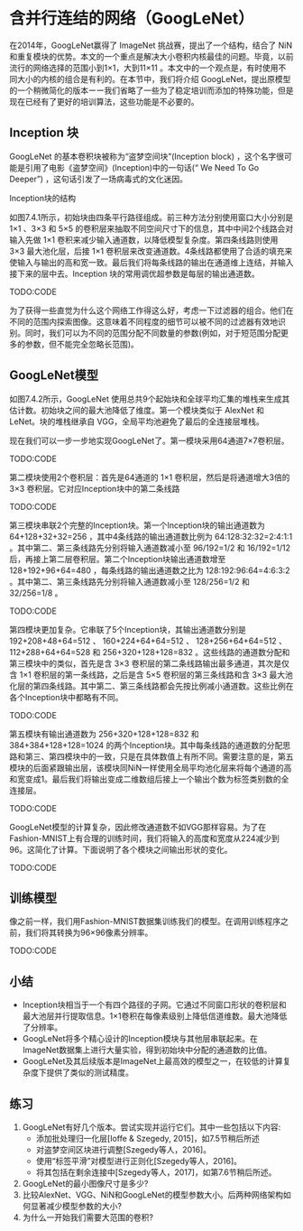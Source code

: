 

<!--
 * @version:
 * @Author:  StevenJokess https://github.com/StevenJokess
 * @Date: 2020-07-17 00:36:46
 * @LastEditors:  StevenJokess https://github.com/StevenJokess
 * @LastEditTime: 2020-08-19 00:57:50
 * @Description:MT， improve
 * @TODO::
 * @Reference:http://preview.d2l.ai/d2l-en/master/chapter_convolutional-modern/googlenet.html
 * https://zh.d2l.ai/chapter_convolutional-neural-networks/googlenet.html
-->

# 含并行连结的网络（GoogLeNet）

在2014年，GoogLeNet赢得了 ImageNet 挑战赛，提出了一个结构，结合了 NiN 和重复模块的优势。本文的一个重点是解决大小卷积内核最佳的问题。毕竟，以前流行的网络选择的范围小到1×1，大到11×11 。本文中的一个观点是，有时使用不同大小的内核的组合是有利的。在本节中，我们将介绍 GoogLeNet，提出原模型的一个稍微简化的版本ーー我们省略了一些为了稳定培训而添加的特殊功能，但是现在已经有了更好的培训算法，这些功能是不必要的。

## Inception 块

GoogLeNet 的基本卷积块被称为“盗梦空间块”(Inception block) ，这个名字很可能是引用了电影《盗梦空间》(Inception)中的一句话(“ We Need To Go Deeper”) ，这句话引发了一场病毒式的文化迷因。

Inception块的结构

如图7.4.1所示，初始块由四条平行路径组成。前三种方法分别使用窗口大小分别是 1×1 、3×3 和 5×5 的卷积层来抽取不同空间尺寸下的信息，其中中间2个线路会对输入先做 1×1 卷积来减少输入通道数，以降低模型复杂度。第四条线路则使用 3×3 最大池化层，后接 1×1 卷积层来改变通道数。4条线路都使用了合适的填充来使输入与输出的高和宽一致。最后我们将每条线路的输出在通道维上连结，并输入接下来的层中去。Inception 块的常用调优超参数是每层的输出通道数。

TODO:CODE

为了获得一些直觉为什么这个网络工作得这么好，考虑一下过滤器的组合。他们在不同的范围内探索图像。这意味着不同程度的细节可以被不同的过滤器有效地识别。同时，我们可以为不同的范围分配不同数量的参数(例如，对于短范围分配更多的参数，但不能完全忽略长范围)。

## GoogLeNet模型

如图7.4.2所示，GoogLeNet 使用总共9个起始块和全球平均汇集的堆栈来生成其估计数。初始块之间的最大池降低了维度。第一个模块类似于 AlexNet 和 LeNet。块的堆栈继承自 VGG，全局平均池避免了最后的全连接层堆栈。

现在我们可以一步一步地实现GoogLeNet了。第一模块采用64通道7×7卷积层。

TODO:CODE

第二模块使用2个卷积层：首先是64通道的 1×1 卷积层，然后是将通道增大3倍的 3×3 卷积层。它对应Inception块中的第二条线路

TODO:CODE

第三模块串联2个完整的Inception块。第一个Inception块的输出通道数为 64+128+32+32=256 ，其中4条线路的输出通道数比例为 64:128:32:32=2:4:1:1 。其中第二、第三条线路先分别将输入通道数减小至 96/192=1/2 和 16/192=1/12 后，再接上第二层卷积层。第二个Inception块输出通道数增至 128+192+96+64=480 ，每条线路的输出通道数之比为 128:192:96:64=4:6:3:2 。其中第二、第三条线路先分别将输入通道数减小至 128/256=1/2 和 32/256=1/8 。

TODO:CODE

第四模块更加复杂。它串联了5个Inception块，其输出通道数分别是 192+208+48+64=512 、 160+224+64+64=512 、 128+256+64+64=512 、 112+288+64+64=528 和 256+320+128+128=832 。这些线路的通道数分配和第三模块中的类似，首先是含 3×3 卷积层的第二条线路输出最多通道，其次是仅含 1×1 卷积层的第一条线路，之后是含 5×5 卷积层的第三条线路和含 3×3 最大池化层的第四条线路。其中第二、第三条线路都会先按比例减小通道数。这些比例在各个Inception块中都略有不同。

TODO:CODE

第五模块有输出通道数为 256+320+128+128=832 和 384+384+128+128=1024 的两个Inception块。其中每条线路的通道数的分配思路和第三、第四模块中的一致，只是在具体数值上有所不同。需要注意的是，第五模块的后面紧跟输出层，该模块同NiN一样使用全局平均池化层来将每个通道的高和宽变成1。最后我们将输出变成二维数组后接上一个输出个数为标签类别数的全连接层。

TODO:CODE

GoogLeNet模型的计算复杂，因此修改通道数不如VGG那样容易。为了在Fashion-MNIST上有合理的训练时间，我们将输入的高度和宽度从224减少到96。这简化了计算。下面说明了各个模块之间输出形状的变化。

TODO:CODE

## 训练模型

像之前一样，我们用Fashion-MNIST数据集训练我们的模型。在调用训练程序之前，我们将其转换为96×96像素分辨率。

TODO:CODE

## 小结

* Inception块相当于一个有四个路径的子网。它通过不同窗口形状的卷积层和最大池层并行提取信息。1×1卷积在每像素级别上降低信道维数。最大池降低了分辨率。
* GoogLeNet将多个精心设计的Inception模块与其他层串联起来。在ImageNet数据集上进行大量实验，得到初始块中分配的通道数的比值。
* GoogLeNet及其后续版本是ImageNet上最高效的模型之一，在较低的计算复杂度下提供了类似的测试精度。

## 练习

1. GoogLeNet有好几个版本。尝试实现并运行它们。其中一些包括以下内容:
    *  添加批处理归一化层[Ioffe & Szegedy, 2015]，如7.5节稍后所述
    *  对盗梦空间区块进行调整[Szegedy等人，2016]。
    *  使用“标签平滑”对模型进行正则化[Szegedy等人，2016]。
    *  将其包括在剩余连接中[Szegedy等人，2017]，如第7.6节稍后所述。
2. GoogLeNet的最小图像尺寸是多少?
3. 比较AlexNet、VGG、NiN和GoogLeNet的模型参数大小。后两种网络架构如何显著减少模型参数的大小?
4. 为什么一开始我们需要大范围的卷积?
